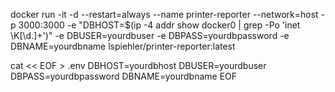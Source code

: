 docker run -it -d --restart=always --name printer-reporter --network=host -p 3000:3000 -e "DBHOST=$(ip -4 addr show docker0 | grep -Po 'inet \K[\d.]+')" -e DBUSER=yourdbuser -e DBPASS=yourdbpassword -e DBNAME=yourdbname lspiehler/printer-reporter:latest

cat << EOF > .env
DBHOST=yourdbhost
DBUSER=yourdbuser
DBPASS=yourdbpassword
DBNAME=yourdbname
EOF
